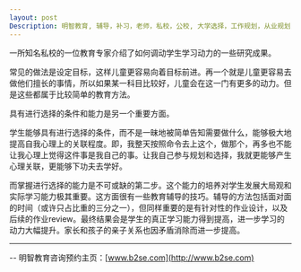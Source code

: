 ```yaml
---
layout: post
Description: 明智教育, 辅导，补习，老师，私校，公校, 大学选择，工作规划，从业规划，天才儿童是浮云，澳洲学生挫折教育，儿童空间推理，空间理解能力， Universities Selection, Career Education, Career Advisors, Guidance, Private Schools, Selective Schools, Writing tutoring, Interviews tutoring, Resume Writing, Spatial skills, Failures help gifted children，2018 NAPLAN, writing declines, NAPLAN Online controvercy, Critical and creative thinking involves reasoning, using and analysing evidence, and applying knowledge to find creative solutions to complex problems
---
```


一所知名私校的一位教育专家介绍了如何调动学生学习动力的一些研究成果。

常见的做法是设定目标，这样儿童更容易向着目标前进。再一个就是儿童更容易去做他们擅长的事情，所以如果某一科目比较好，儿童会在这一门有更多的动力。但是这些都属于比较简单的教育方法。

具有进行选择的条件和能力是另一个重要方面。

学生能够具有进行选择的条件，而不是一昧地被简单告知需要做什么，能够极大地提高自我心理上的关联程度。即，我整天按照命令去上这个，做那个，再多也不能让我心理上觉得这件事是我自己的事。让我自己参与规划和选择，我就更能够产生心理关联，更能够下功夫去学好。

而掌握进行选择的能力是不可或缺的第二步。这个能力的培养对学生发展大局观和实际学习能力极其重要。这方面很有一些教育辅导的技巧。辅导的方法包括面对面的时间（或许只占比重的三分之一），但同样重要的是有针对性的作业设计，以及后续的作业review。最终结果会是学生的真正学习能力得到提高，进一步学习的动力大幅提升。家长和孩子的亲子关系也因矛盾消除而进一步提高。


	
--------
-- 明智教育咨询预约主页：[www.b2se.com](http://www.b2se.com)

